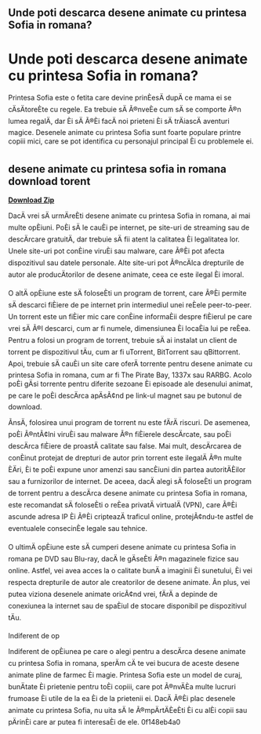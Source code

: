 ## Unde poti descarca desene animate cu printesa Sofia in romana?

  
# Unde poti descarca desene animate cu printesa Sofia in romana?
 
Printesa Sofia este o fetita care devine prinÈesÄ dupÄ ce mama ei se cÄsÄtoreÈte cu regele. Ea trebuie sÄ Ã®nveÈe cum sÄ se comporte Ã®n lumea regalÄ, dar Èi sÄ Ã®Èi facÄ noi prieteni Èi sÄ trÄiascÄ aventuri magice. Desenele animate cu printesa Sofia sunt foarte populare printre copiii mici, care se pot identifica cu personajul principal Èi cu problemele ei.
 
## desene animate cu printesa sofia in romana download torent


[**Download Zip**](https://www.google.com/url?q=https%3A%2F%2Fssurll.com%2F2tLtkQ&sa=D&sntz=1&usg=AOvVaw2AZcpr5o7Wq7JVBeORN9a0)

 
DacÄ vrei sÄ urmÄreÈti desene animate cu printesa Sofia in romana, ai mai multe opÈiuni. PoÈi sÄ le cauÈi pe internet, pe site-uri de streaming sau de descÄrcare gratuitÄ, dar trebuie sÄ fii atent la calitatea Èi legalitatea lor. Unele site-uri pot conÈine viruÈi sau malware, care Ã®Èi pot afecta dispozitivul sau datele personale. Alte site-uri pot Ã®ncÄlca drepturile de autor ale producÄtorilor de desene animate, ceea ce este ilegal Èi imoral.
 
O altÄ opÈiune este sÄ foloseÈti un program de torrent, care Ã®Èi permite sÄ descarci fiÈiere de pe internet prin intermediul unei reÈele peer-to-peer. Un torrent este un fiÈier mic care conÈine informaÈii despre fiÈierul pe care vrei sÄ Ã®l descarci, cum ar fi numele, dimensiunea Èi locaÈia lui pe reÈea. Pentru a folosi un program de torrent, trebuie sÄ ai instalat un client de torrent pe dispozitivul tÄu, cum ar fi uTorrent, BitTorrent sau qBittorrent. Apoi, trebuie sÄ cauÈi un site care oferÄ torrente pentru desene animate cu printesa Sofia in romana, cum ar fi The Pirate Bay, 1337x sau RARBG. Acolo poÈi gÄsi torrente pentru diferite sezoane Èi episoade ale desenului animat, pe care le poÈi descÄrca apÄsÃ¢nd pe link-ul magnet sau pe butonul de download.
 
ÃnsÄ, folosirea unui program de torrent nu este fÄrÄ riscuri. De asemenea, poÈi Ã®ntÃ¢lni viruÈi sau malware Ã®n fiÈierele descÄrcate, sau poÈi descÄrca fiÈiere de proastÄ calitate sau false. Mai mult, descÄrcarea de conÈinut protejat de drepturi de autor prin torrent este ilegalÄ Ã®n multe ÈÄri, Èi te poÈi expune unor amenzi sau sancÈiuni din partea autoritÄÈilor sau a furnizorilor de internet. De aceea, dacÄ alegi sÄ foloseÈti un program de torrent pentru a descÄrca desene animate cu printesa Sofia in romana, este recomandat sÄ foloseÈti o reÈea privatÄ virtualÄ (VPN), care Ã®Èi ascunde adresa IP Èi Ã®Èi cripteazÄ traficul online, protejÃ¢ndu-te astfel de eventualele consecinÈe legale sau tehnice.
 
O ultimÄ opÈiune este sÄ cumperi desene animate cu printesa Sofia in romana pe DVD sau Blu-ray, dacÄ le gÄseÈti Ã®n magazinele fizice sau online. Astfel, vei avea acces la o calitate bunÄ a imaginii Èi sunetului, Èi vei respecta drepturile de autor ale creatorilor de desene animate. Ãn plus, vei putea viziona desenele animate oricÃ¢nd vrei, fÄrÄ a depinde de conexiunea la internet sau de spaÈiul de stocare disponibil pe dispozitivul tÄu.
 
Indiferent de op

Indiferent de opÈiunea pe care o alegi pentru a descÄrca desene animate cu printesa Sofia in romana, sperÄm cÄ te vei bucura de aceste desene animate pline de farmec Èi magie. Printesa Sofia este un model de curaj, bunÄtate Èi prietenie pentru toÈi copiii, care pot Ã®nvÄÈa multe lucruri frumoase Èi utile de la ea Èi de la prietenii ei. DacÄ Ã®Èi plac desenele animate cu printesa Sofia, nu uita sÄ le Ã®mpÄrtÄÈeÈti Èi cu alÈi copii sau pÄrinÈi care ar putea fi interesaÈi de ele.
 0f148eb4a0
